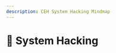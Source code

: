 ```yaml
---
description: CEH System Hacking Mindmap
---
```


# 🦸 System Hacking

<figure><img src="../../../.gitbook/assets/System-Hacking.png" alt=""><figcaption></figcaption></figure>
